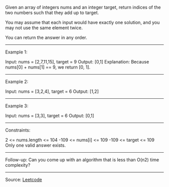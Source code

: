 Given an array of integers nums and an integer target, return indices of the two numbers such that they add up to target.

You may assume that each input would have exactly one solution, and you may not use the same element twice.

You can return the answer in any order.

 ---

Example 1:

Input: nums = [2,7,11,15], target = 9
Output: [0,1]
Explanation: Because nums[0] + nums[1] == 9, we return [0, 1].

---

Example 2:

Input: nums = [3,2,4], target = 6
Output: [1,2]

---

Example 3:

Input: nums = [3,3], target = 6
Output: [0,1]
 
---

Constraints:

2 <= nums.length <= 104
-109 <= nums[i] <= 109
-109 <= target <= 109
Only one valid answer exists.

---

Follow-up: Can you come up with an algorithm that is less than O(n2) time complexity?

---

Source: [Leetcode](https://leetcode.com/problems/two-sum/)
